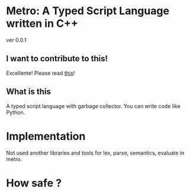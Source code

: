 # Metro: A Typed Script Language written in C++
ver 0.0.1

## I want to contribute to this!
Excellente! Please read [this](ContributeGuide.md)!

## What is this
A typed script language with garbage collector. You can write code like Python.

# Implementation
Not used another libraries and tools for lex, parse, semantics, evaluate in metro. <br>


# How safe ?


